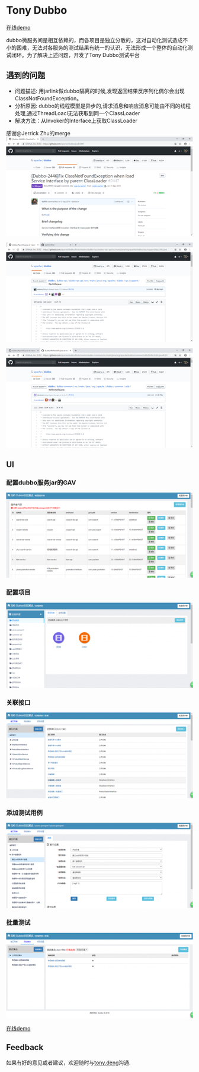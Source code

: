 # Tony Dubbo

[在线demo][demo]

dubbo微服务间是相互依赖的，而各项目是独立分散的，这对自动化测试造成不小的困难，无法对各服务的测试结果有统一的认识，无法形成一个整体的自动化测试闭环。为了解决上述问题，开发了Tony Dubbo测试平台

## 遇到的问题
+ 问题描述: 用jarlink做dubbo隔离的时候,发现返回结果反序列化偶尔会出现ClassNotFoundException。
+ 分析原因: dubbo的线程模型是异步的,请求消息和响应消息可能由不同的线程处理,通过ThreadLoacl无法获取到同一个ClassLoader
+ 解决方法：从Invoker的Interface上获取ClassLoader


感谢@Jerrick Zhu的merge
![tony-dubbo](../images/tony-dubbo/merge_1.png)

![tony-dubbo](../images/tony-dubbo/merge_2.png)

![tony-dubbo](../images/tony-dubbo/merge_3.png)

## UI
### 配置dubbo服务jar的GAV
![tony-dubbo](../images/tony-dubbo/1.png)
### 配置项目
![tony-dubbo](../images/tony-dubbo/2.png)
### 关联接口
![tony-dubbo](../images/tony-dubbo/3.png)
### 添加测试用例
![tony-dubbo](../images/tony-dubbo/4.png)
### 批量测试
![tony-dubbo](../images/tony-dubbo/5.png)

[在线demo][demo]

## Feedback

如果有好的意见或者建议，欢迎随时与[tony.deng][mail]沟通.

 [mail]: mailto:dz_005@163.com
 [demo]: http://dubbo.dengzhi.vip/view/dubbo/providerList
